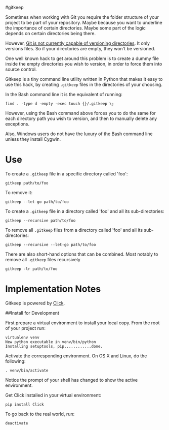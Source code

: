 #gitkeep

Sometimes when working with Git you require the folder structure of your project
to be part of your repository. Maybe because you want to underline the
importance of certain directories. Maybe some part of the logic depends on
certain directories being there.

However, [Git is not currently capable of versioning directories](https://git.wiki.kernel.org/index.php/GitFaq#Can_I_add_empty_directories.3F).
It only versions files. So if your directories are empty, they won't be versioned.

One well known hack to get around this problem is to create a dummy file inside
the empty directories you wish to version, in order to force them into source
control.

Gitkeep is a tiny command line utility written in Python that makes it easy to
use this hack, by creating `.gitkeep` files in the directories of your choosing.

In the Bash command line it is the equivalent of running:

    find . -type d -empty -exec touch {}/.gitkeep \;

However, using the Bash command above forces you to do the same for each directory
path you wish to version, and then to manually delete any exceptions.

Also, Windows users do not have the luxury of the Bash command line unless they
install Cygwin.

# Use

To create a `.gitkeep` file in a specific directory called 'foo':

    gitkeep path/to/foo

To remove it:

	gitkeep --let-go path/to/foo

To create a `.gitkeep` file in a directory called 'foo' and all its
sub-directories:

    gitkeep --recursive path/to/foo

To remove all `.gitkeep` files from a directory called 'foo' and all its
sub-directories:

    gitkeep --recursive --let-go path/to/foo

There are also short-hand options that can be combined. Most notably to remove
all `.gitkeep` files recursively

	gitkeep -lr path/to/foo

# Implementation Notes

Gitkeep is powered by [Click](http://click.pocoo.org/6/).

##Install for Development

First prepare a virtual environment to install your local copy. From the root of
your project run:

    virtualenv venv
    New python executable in venv/bin/python
    Installing setuptools, pip............done.

Activate the corresponding environment. On OS X and Linux, do the following:

    . venv/bin/activate

Notice the prompt of your shell has changed to show the active environment.

Get Click installed in your virtual environment:

    pip install Click

To go back to the real world, run:

    deactivate
